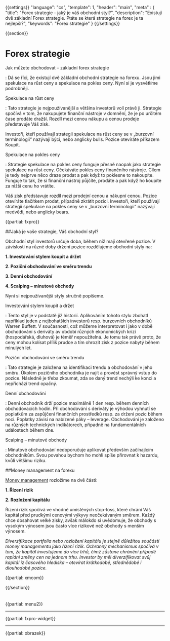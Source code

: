 {{settings}}
  "language": "cs",
  "template": 1,
  "header": "main",
  "meta" : {
    "title": "Forex strategie - jaký je váš obchodní styl?",
    "description": "Existují dvě základní Forex strategie. Ptáte se která strategie na forex je ta nejlepší?",
    "keywords": "Forex strategie"
  }
{{/settings}}

<div class="row">
<div class="col-md-9" role="main" markdown="1">

{{section}}

# Forex strategie

Jak můžete obchodovat – základní forex strategie

:   Dá se říci, že existují dvě základní obchodní strategie na forexu. Jsou jimi spekulace na růst ceny a spekulace na pokles ceny. Nyní si je vysvětlíme podrobněji.


Spekulace na růst ceny

:    Tato strategie je nejpoužívanější a většina investorů volí právě ji. Strategie spočívá v tom, že nakupujete finanční nástroje v domnění, že je po určitém čase prodáte dražší. Rozdíl mezi cenou nákupu a cenou prodeje představuje Váš zisk.

Investoři, kteří používají strategii spekulace na růst ceny se v „burzovní terminologii“ nazývají býci, nebo anglicky bulls. Pozice otevíráte příkazem Koupit.

Spekulace na pokles ceny

:    Strategie spekulace na pokles ceny funguje přesně naopak jako strategie spekulace na růst ceny. Očekáváte pokles ceny finančního nástroje. Cílem je tedy nejprve něco draze prodat a pak když to poklesne to nakoupíte. Funguje to tak, že si finanční nástroj půjčíte, prodáte a pak když ho koupíte za nižší cenu ho vrátíte.

Váš zisk představuje rozdíl mezi prodejní cenou a nákupní cenou. Pozice otevíráte tlačítkem prodat, případně zkrátit pozici. Investoři, kteří používají strategii spekulace na pokles ceny se v „burzovní terminologii“ nazývají medvědi, nebo anglicky bears.

{{partial: fxpro}}

##Jaká je vaše strategie, Váš obchodní styl?

Obchodní styl investorů určuje doba, během níž mají otevřené pozice. V závislosti na různé doby držení pozice rozdělujeme obchodní styly na:

**1. Investování stylem koupit a držet**

**2. Poziční obchodování ve směru trendu**

**3. Denní obchodování**

**4. Scalping – minutové obchody**

Nyní si nejpoužívanější styly stručně popíšeme.

Investování stylem koupit a držet

:    Tento styl je v podstatě již historií. Aplikováním tohoto stylu zbohatl například jeden z nejbohatších investorů resp. burzovních obchodníků Warren Buffett. V současnosti, což můžeme interpretovat i jako v době obchodování s deriváty av období různých ekonomických krizí (hospodářská, dluhová) je téměř nepoužitelná. Je tomu tak právě proto, že ceny mohou kolísat příliš prudce a tím ohrozit zisk z pozice nabytý během minulých let.

Poziční obchodování ve směru trendu

:    Tato strategie je založena na identifikaci trendu a obchodování v jeho směru. Úkolem pozičního obchodníka je najít a provést správný vstup do pozice. Následně je třeba zkoumat, zda se daný trend nechýli ke konci a nepřichází trend opačný.

Denní obchodování

:    Denní obchodník drží pozice maximálně 1 den resp. během denních obchodovacích hodin. Při obchodování s deriváty je výhodou vyhnutí se poplatkům za zapůjčení finančních prostředků resp. za držení pozic během noci. Poplatky závisí na nabízené páky – leverage. Obchodování je založeno na různých technických indikátorech, případně na fundamentálních událostech během dne.

Scalping – minutové obchody

:   Minutové obchodování nedoporučuje aplikovat především začínajícím obchodníkům. Svou povahou bychom ho mohli spíše přirovnat k hazardu, kvůli většímu riziku.

##Money management na forexu

[Money management](http://www.forexsrovnavac.cz/money-management) rozložíme na dvě části:

**1. Řízení rizik**

**2. Rozložení kapitálu**

Řízení rizik spočívá ve vhodně umístěných stop-loss, které chrání Váš kapitál před prudkými cenovými výkyvy neočekávaným směrem. Každý chce dosahovat velké zisky, avšak málokdo si uvědomuje, že obchody s vysokým výnosem jsou často více rizikové než obchody s menším výnosem.

*Diverzifikace portfolia nebo rozložení kapitálu je stejně důležitou součástí money managementu jako řízení rizik. Ochranný mechanismus spočívá v tom, že kapitál investujeme do více trhů, čímž zůstane chráněni případě rapidní změny cen na jednom trhu. Investor by měl diverzifikovat svůj kapitál iz časového hlediska – otevírat krátkodobé, střednědobé i dlouhodobé pozice.*

{{partial: xmcom}}

{{/section}}
</div>
<div class="col-md-3" markdown="1">
<div class="well" markdown="1" style="margin-top: 2.5em">

{{partial: menu2}}

</div>


- - -

{{partial: fxpro-widget}}

- - -

{{partial: obrazek}}

</div>
</div>
